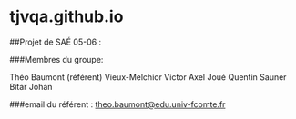# tjvqa.github.io

##Projet de SAÉ 05-06 :

###Membres du groupe:

Théo Baumont (référent) 
Vieux-Melchior Victor
Axel Joué
Quentin Sauner
Bitar Johan

###email du référent : 
theo.baumont@edu.univ-fcomte.fr

                          

